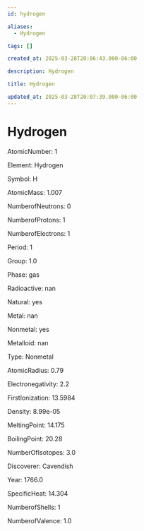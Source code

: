 ```yaml
---
id: hydrogen

aliases:
  - Hydrogen

tags: []

created_at: 2025-03-28T20:06:43.000-06:00

description: Hydrogen

title: Hydrogen

updated_at: 2025-03-28T20:07:39.000-06:00
---
```


# Hydrogen

AtomicNumber: 1

Element: Hydrogen

Symbol: H

AtomicMass: 1.007

NumberofNeutrons: 0

NumberofProtons: 1

NumberofElectrons: 1

Period: 1

Group: 1.0

Phase: gas

Radioactive: nan

Natural: yes

Metal: nan

Nonmetal: yes

Metalloid: nan

Type: Nonmetal

AtomicRadius: 0.79

Electronegativity: 2.2

FirstIonization: 13.5984

Density: 8.99e-05

MeltingPoint: 14.175

BoilingPoint: 20.28

NumberOfIsotopes: 3.0

Discoverer: Cavendish

Year: 1766.0

SpecificHeat: 14.304

NumberofShells: 1

NumberofValence: 1.0

